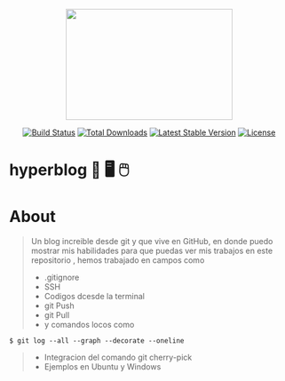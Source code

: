 <p align="center"><img src="https://i.imgur.com/aUvgZkv.png" width="300" height="200px"></p> <p align="center">
<a href="https://travis-ci.org/laravel/framework"><img src="https://travis-ci.org/laravel/framework.svg" alt="Build Status"></a> <a href="https://packagist.org/packages/laravel/framework"><img src="https://poser.pugx.org/laravel/framework/d/total.svg" alt="Total Downloads"></a> <a href="https://packagist.org/packages/laravel/framework"><img src="https://poser.pugx.org/laravel/framework/v/stable.svg" alt="Latest Stable Version"></a> <a href="https://packagist.org/packages/laravel/framework"><img src="https://poser.pugx.org/laravel/framework/license.svg" alt="License"></a></p>

# hyperblog 💚  🖥  🖱

# About

>Un blog increible desde git y que vive en GitHub, en donde puedo mostrar mis habilidades para que puedas ver mis trabajos en este repositorio , hemos trabajado en campos como 
> - .gitignore
> - SSH
> - Codigos dcesde la terminal
> - git Push
> - git Pull
> - y comandos locos como 
```
$ git log --all --graph --decorate --oneline
```
> - Integracion del comando git cherry-pick
> - Ejemplos en Ubuntu y Windows